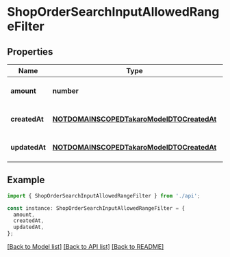 # ShopOrderSearchInputAllowedRangeFilter

## Properties

| Name          | Type                                                                                    | Description | Notes                             |
| ------------- | --------------------------------------------------------------------------------------- | ----------- | --------------------------------- |
| **amount**    | **number**                                                                              |             | [optional] [default to undefined] |
| **createdAt** | [**NOTDOMAINSCOPEDTakaroModelDTOCreatedAt**](NOTDOMAINSCOPEDTakaroModelDTOCreatedAt.md) |             | [optional] [default to undefined] |
| **updatedAt** | [**NOTDOMAINSCOPEDTakaroModelDTOCreatedAt**](NOTDOMAINSCOPEDTakaroModelDTOCreatedAt.md) |             | [optional] [default to undefined] |

## Example

```typescript
import { ShopOrderSearchInputAllowedRangeFilter } from './api';

const instance: ShopOrderSearchInputAllowedRangeFilter = {
  amount,
  createdAt,
  updatedAt,
};
```

[[Back to Model list]](../README.md#documentation-for-models) [[Back to API list]](../README.md#documentation-for-api-endpoints) [[Back to README]](../README.md)
